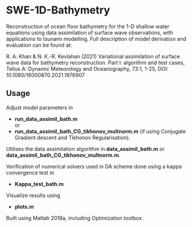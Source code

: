 # SWE-1D-Bathymetry
 Reconstruction of ocean floor bathymetry for the 1-D shallow water equations using data assimilation of surface wave observations, with applications to tsunami modelling. Full description of model derivation and evaluation can be found at:

R. A. Khan & N. K.-R. Kevlahan (2021) Variational assimilation of surface wave data for bathymetry reconstruction. Part I: algorithm and test cases, Tellus A: Dynamic Meteorology and Oceanography, 73:1, 1-25, DOI: 10.1080/16000870.2021.1976907

## Usage
Adjust model parameters in 
* __run_data_assimil_bath.m__  
or
* __run_data_assimil_bath_CG_tikhonov_multnorm.m__ (if using Conjugate Gradient descent and Tikhonov Regularisation). 
 
Utilises the data assimilation algorithm in __data_assimil_bath.m__ or __data_assimil_bath_CG_tikhonov_multnorm.m__.

Verification of numerical solvers used in DA scheme done using a kappa convergence test in 
* __Kappa_test_bath.m__

Visualize results using 
* __plots.m__ 

Built using Matlab 2018a, including Optimization toolbox.

